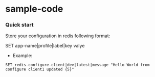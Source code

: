 # sample-code

### Quick start

Store your configuration in redis following format:

 SET app-name|profile|label|key valye
 * Example:
 
  ```SET redis-configure-client|dev|latest|message "Hello World from configure client1 updated {5}"```
  
